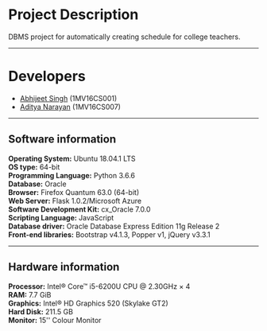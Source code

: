 # Project Description
DBMS project for automatically creating schedule for college teachers.

---
# Developers
- [Abhijeet Singh](https://github.com/cseas) (1MV16CS001)
- [Aditya Narayan](https://github.com/NarayanAdi08) (1MV16CS007)

---
## Software information
**Operating System:** Ubuntu 18.04.1 LTS  
**OS type:** 64-bit  
**Programming Language:** Python 3.6.6  
**Database:** Oracle  
**Browser:** Firefox Quantum 63.0 (64-bit)  
**Web Server:** Flask 1.0.2/Microsoft Azure  
**Software Development Kit:** cx_Oracle 7.0.0  
**Scripting Language:** JavaScript  
**Database driver:** Oracle Database Express Edition 11g Release 2  
**Front-end libraries:** Bootstrap v4.1.3, Popper v1, jQuery v3.3.1

---
## Hardware information
**Processor:** Intel® Core™ i5-6200U CPU @ 2.30GHz × 4  
**RAM:** 7.7 GiB  
**Graphics:** Intel® HD Graphics 520 (Skylake GT2)  
**Hard Disk:** 211.5 GB  
**Monitor:** 15'' Colour Monitor  